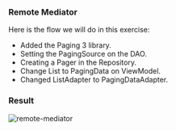 ### Remote Mediator

Here is the flow we will do in this exercise:

- Added the Paging 3 library.
- Setting the PagingSource on the DAO.
- Creating a Pager in the Repository.
- Change List to PagingData on ViewModel.
- Changed ListAdapter to PagingDataAdapter.

### Result
![remote-mediator](https://user-images.githubusercontent.com/27923352/200108877-39a0d913-58e9-412a-9d5b-84509de5f645.gif)
